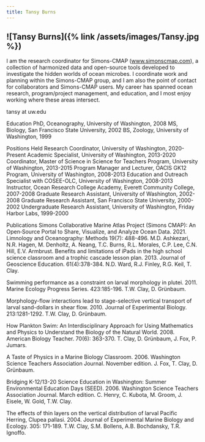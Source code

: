 ```yaml
---
title: Tansy Burns
---
```

![Tansy Burns]({% link /assets/images/Tansy.jpg %})
---
I am the research coordinator for Simons-CMAP (www.simonscmap.com), a collection of harmonized data and open-source tools developed to investigate the hidden worlds of ocean microbes.  I coordinate work and planning within the Simons-CMAP group, and I am also the point of contact for collaborators and Simons-CMAP users.  My career has spanned ocean research, program/project management, and education, and I most enjoy working where these areas intersect.

tansy at uw.edu

Education
PhD, Oceanography, University of Washington, 2008
MS, Biology, San Francisco State University, 2002
BS, Zoology, University of Washington, 1999

Positions Held
Research Coordinator, University of Washington, 2020-Present
Academic Specialist, University of Washington, 2013-2020
Coordinator, Master of Science in Science for Teachers Program, University of Washington, 2013-2015
Program Manager and Lecturer, OACIS GK12 Program, University of Washington, 2008-2013
Education and Outreach Specialist with COSEE-OLC, University of Washington, 2008-2013
Instructor, Ocean Research College Academy, Everett Community College, 2007-2008
Graduate Research Assistant, University of Washington, 2002-2008
Graduate Research Assistant, San Francisco State University, 2000-2002
Undergraduate Research Assistant, University of Washington, Friday Harbor Labs, 1999-2000

Publications
Simons Collaborative Marine Atlas Project (Simons CMAP): An Open‐Source Portal to Share, Visualize, and Analyze Ocean Data. 2021. Limnology and Oceanography: Methods 19(7): 488-496. M.D. Ashkezari, N.R. Hagen, M. Denholtz, A. Neang, T.C. Burns, R.L. Morales, C.P. Lee, C.N. Hill, E.V. Armbrust.
Benefits and limitations of iPads in the high school science classroom and a trophic cascade lesson plan. 2013. Journal of Geoscience Education. 61(4):378-384. N.D. Ward, R.J. Finley, R.G. Keil, T. Clay.

Swimming performance as a constraint on larval morphology in plutei. 2011. Marine Ecology Progress Series.  423:185-196.  T.W. Clay, D. Grünbaum. 

Morphology-flow interactions lead to stage-selective vertical transport of larval sand-dollars in shear flow.  2010.  Journal of Experimental Biology. 213:1281-1292. T.W. Clay, D. Grünbaum. 

How Plankton Swim:  An Interdisciplinary Approach for Using Mathematics and Physics to Understand the Biology of the Natural World.  2008.  American Biology Teacher. 70(6): 363-370.  T. Clay, D. Grünbaum, J. Fox, P. Jumars.  

A Taste of Physics in a Marine Biology Classroom. 2006.  Washington Science Teachers Association Journal. November edition.  J. Fox, T. Clay, D. Grünbaum.

Bridging K-12/13-20 Science Education in Washington: Summer Environmental Education Days (SEED).  2006.  Washington Science Teachers Association Journal. March edition.
C. Henry, C. Kubota, M. Groom, J. Eisele, W. Gold, T.W. Clay.

The effects of thin layers on the vertical distribution of larval Pacific Herring, Clupea pallasi. 2004.  Journal of Experimental Marine Biology and Ecology. 305: 171-189.
T.W. Clay, S.M. Bollens, A.B. Bochdansky, T.R. Ignoffo.

